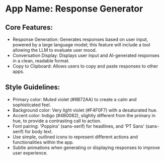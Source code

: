 # **App Name**: Response Generator

## Core Features:

- Response Generation: Generates responses based on user input, powered by a large language model; this feature will include a tool allowing the LLM to evaluate user mood.
- Conversation Display: Displays user input and AI-generated responses in a clean, readable format.
- Copy to Clipboard: Allows users to copy and paste responses to other apps.

## Style Guidelines:

- Primary color: Muted violet (#9B72AA) to create a calm and sophisticated feel.
- Background color: Very light violet (#F4F0F7) with a desaturated hue.
- Accent color: Indigo (#4B0082), slightly different from the primary in hue, to provide a contrasting call to action.
- Font pairing: 'Poppins' (sans-serif) for headlines, and 'PT Sans' (sans-serif) for body text.
- Use simple, outlined icons to represent different actions and functionalities within the app.
- Subtle animations when generating or displaying responses to improve user experience.